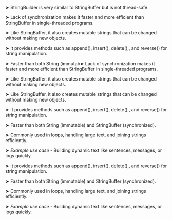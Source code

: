 
➤ StringBuilder is very similar to StringBuffer but is not thread-safe.

➤ Lack of synchronization makes it faster and more efficient than StringBuffer in single-threaded programs.

➤ Like StringBuffer, it also creates mutable strings that can be changed without making new objects.

➤ It provides methods such as append(), insert(), delete(),, and reverse() for string manipulation.

➤ Faster than both String (immutab➤ Lack of synchronization makes it faster and more efficient than StringBuffer in single-threaded programs.

➤ Like StringBuffer, it also creates mutable strings that can be changed without making new objects.

➤ Like StringBuffer, it also creates mutable strings that can be changed without making new objects.

➤ It provides methods such as append(), insert(), delete(),, and reverse() for string manipulation.

➤ Faster than both String (immutable) and StringBuffer (synchronized).

➤ Commonly used in loops, handling large text, and joining strings efficiently.

➤ *Example use case -* Building dynamic text like sentences, messages, or logs quickly.

➤ It provides methods such as append(), insert(), delete(),, and reverse() for string manipulation.

➤ Faster than both String (immutable) and StringBuffer (synchronized).

➤ Commonly used in loops, handling large text, and joining strings efficiently.

➤ *Example use case -* Building dynamic text like sentences, messages, or logs quickly.

